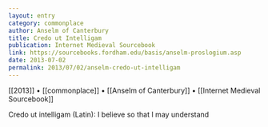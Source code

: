 ```yaml
---
layout: entry
category: commonplace
author: Anselm of Canterbury
title: Credo ut Intelligam
publication: Internet Medieval Sourcebook
link: https://sourcebooks.fordham.edu/basis/anselm-proslogium.asp
date: 2013-07-02
permalink: 2013/07/02/anselm-credo-ut-intelligam
---
```


[[2013]] • [[commonplace]] • [[Anselm of Canterbury]] • [[Internet Medieval Sourcebook]]

Credo ut intelligam (Latin): I believe so that I may understand

